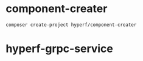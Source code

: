 # component-creater

```
composer create-project hyperf/component-creater
```
# hyperf-grpc-service
